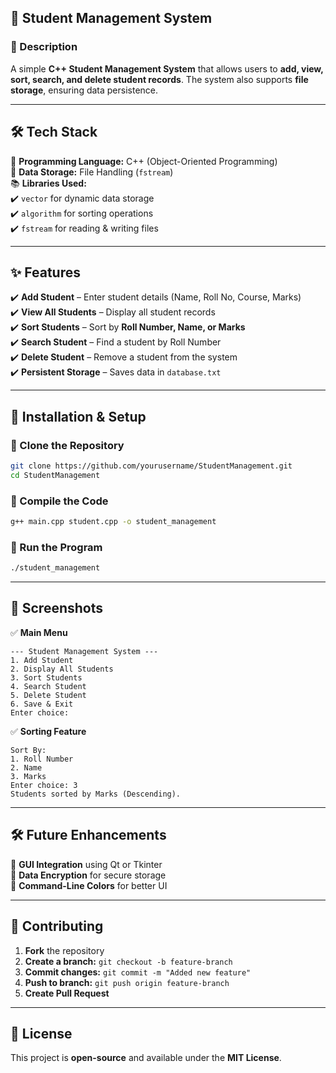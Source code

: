 ## **📌 Student Management System**  
 

### **📜 Description**  
A simple **C++ Student Management System** that allows users to **add, view, sort, search, and delete student records**. The system also supports **file storage**, ensuring data persistence.  

---

## **🛠 Tech Stack**  
🚀 **Programming Language:** C++ (Object-Oriented Programming)  
📝 **Data Storage:** File Handling (`fstream`)  
📚 **Libraries Used:**  
✔️ `vector` for dynamic data storage  
✔️ `algorithm` for sorting operations  
✔️ `fstream` for reading & writing files  

---

## **✨ Features**  
✔️ **Add Student** – Enter student details (Name, Roll No, Course, Marks)  
✔️ **View All Students** – Display all student records  
✔️ **Sort Students** – Sort by **Roll Number, Name, or Marks**  
✔️ **Search Student** – Find a student by Roll Number  
✔️ **Delete Student** – Remove a student from the system  
✔️ **Persistent Storage** – Saves data in `database.txt`  

---

## **🚀 Installation & Setup**  

### **🔹 Clone the Repository**  
```sh
git clone https://github.com/yourusername/StudentManagement.git
cd StudentManagement
```

### **🔹 Compile the Code**  
```sh
g++ main.cpp student.cpp -o student_management
```

### **🔹 Run the Program**  
```sh
./student_management
```

---

## **📸 Screenshots**  
✅ **Main Menu**  
```
--- Student Management System ---
1. Add Student
2. Display All Students
3. Sort Students
4. Search Student
5. Delete Student
6. Save & Exit
Enter choice: 
```
✅ **Sorting Feature**  
```
Sort By:
1. Roll Number
2. Name
3. Marks
Enter choice: 3
Students sorted by Marks (Descending).
```

---

## **🛠 Future Enhancements**  
🚀 **GUI Integration** using Qt or Tkinter  
🚀 **Data Encryption** for secure storage  
🚀 **Command-Line Colors** for better UI  

---

## **📝 Contributing**  
1. **Fork** the repository  
2. **Create a branch:** `git checkout -b feature-branch`  
3. **Commit changes:** `git commit -m "Added new feature"`  
4. **Push to branch:** `git push origin feature-branch`  
5. **Create Pull Request**  

---

## **📜 License**  
This project is **open-source** and available under the **MIT License**.  

